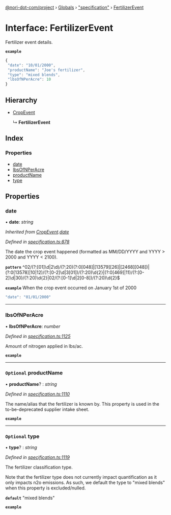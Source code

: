 [@nori-dot-com/project](../README.md) › [Globals](../globals.md) › ["specification"](../modules/_specification_.md) › [FertilizerEvent](_specification_.fertilizerevent.md)

# Interface: FertilizerEvent

Fertilizer event details.

**`example`** 

```js
{
 "date": "10/01/2000",
 "productName": "Joe's fertilizer",
 "type": "mixed blends",
 "lbsOfNPerAcre": 10
}
```

## Hierarchy

* [CropEvent](_specification_.cropevent.md)

  ↳ **FertilizerEvent**

## Index

### Properties

* [date](_specification_.fertilizerevent.md#date)
* [lbsOfNPerAcre](_specification_.fertilizerevent.md#lbsofnperacre)
* [productName](_specification_.fertilizerevent.md#optional-productname)
* [type](_specification_.fertilizerevent.md#optional-type)

## Properties

###  date

• **date**: *string*

*Inherited from [CropEvent](_specification_.cropevent.md).[date](_specification_.cropevent.md#date)*

*Defined in [specification.ts:878](https://github.com/nori-dot-eco/nori-dot-com/blob/72b033e/packages/project/src/specification.ts#L878)*

The date the crop event happened (formatted as MM/DD/YYYY and YYYY > 2000 and YYYY < 2100).

**`pattern`** ^02\/(?:[01]\d|2\d)\/(?:20)(?:0[048]|[13579][26]|[2468][048])|(?:0[13578]|10|12)\/(?:[0-2]\d|3[01])\/(?:20)\d{2}|(?:0[469]|11)\/(?:[0-2]\d|30)\/(?:20)\d{2}|02\/(?:[0-1]\d|2[0-8])\/(?:20)\d{2}$

**`example`** <caption>When the crop event occurred on January 1st of 2000</caption>

```js
"date": "01/01/2000"
```

___

###  lbsOfNPerAcre

• **lbsOfNPerAcre**: *number*

*Defined in [specification.ts:1125](https://github.com/nori-dot-eco/nori-dot-com/blob/72b033e/packages/project/src/specification.ts#L1125)*

Amount of nitrogen applied in lbs/ac.

**`example`** 

___

### `Optional` productName

• **productName**? : *string*

*Defined in [specification.ts:1110](https://github.com/nori-dot-eco/nori-dot-com/blob/72b033e/packages/project/src/specification.ts#L1110)*

The name/alias that the fertilizer is known by. This property is used in the to-be-deprecated supplier intake sheet.

**`example`** 

___

### `Optional` type

• **type**? : *string*

*Defined in [specification.ts:1119](https://github.com/nori-dot-eco/nori-dot-com/blob/72b033e/packages/project/src/specification.ts#L1119)*

The fertilizer classification type.

Note that the fertilizer type does not currently impact quantification as it only impacts n2o emissions. As such, we default the type to "mixed blends" when this property is excluded/nulled.

**`default`** "mixed blends"

**`example`**
